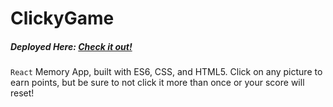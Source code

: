 # ClickyGame

##### Deployed Here: [Check it out!](https://ieapplekamp.github.io/ClickyGame/)


 ```React``` Memory App, built with ES6, CSS, and HTML5. Click on any picture to earn points, but be sure to not click it more than once or your score will reset!